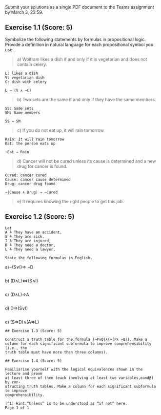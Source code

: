 
Submit your solutions as a single PDF document to the Teams assignment by
March 3, 23:59.

## Exercise 1.1 (Score: 5)

Symbolize the following statements by formulas in propositional logic. Provide
a definition in natural language for each propositional symbol you use.


>a) Wolfram likes a dish if and only if it is vegetarian and does not contain
celery.
```
L: likes a dish
V: vegetarian dish
C: dish with celery

L ⇔ (V ∧ ¬C)
```

>b) Two sets are the same if and only if they have the same members.

```
SS: Same sets
SM: Same members

SS ⇔ SM
```

>c) If you do not eat up, it will rain tomorrow.

```
Rain: It will rain tomorrow
Eat: the person eats up

¬Eat ⇒ Rain
```

>d) Cancer will not be cured unless its cause is determined and a new drug
for cancer is found.

```
Cured: cancer cured
Cause: cancer cause determined
Drug: cancer drug found

¬(Cause ∧ Drug) ⇒ ¬Cured
```

>e) It requires knowing the right people to get this job.



## Exercise 1.2 (Score: 5)
```
Let
A ≜ They have an accident,
S ≜ They are sick,
I ≜ They are injured,
D ≜ They need a doctor,
L ≜ They need a lawyer.

State the following formulas in English.

```
a)¬(S∨I)⇒ ¬D
```

```
b) (D∧L)⇔(S∧I)
```

```
c) (D∧L)⇒A
```

```
d) D⇒(S∨I)
```

```
e) (S⇒D)∧(A⇒L)
```
## Exercise 1.3 (Score: 5)

Construct a truth table for the formula (¬P∨Q)∧(¬(P∧ ¬Q)). Make a
column for each significant subformula to improve comprehensibility (i.e., the
truth table must have more than three columns).

## Exercise 1.4 (Score: 5)

Familiarise yourself with the logical equivalences shown in the lecture and prove
at least three of them (each involving at least two variables,αandβ) by con-
structing truth tables. Make a column for each significant subformula to improve
comprehensibility.

(^1) Hint:“Unless” is to be understood as “if not” here.
Page 1 of 1


